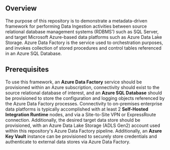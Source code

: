 ## Overview

The purpose of this repository is to demonstrate a metadata-driven framework for performing Data Ingestion activities between source relational database management systems (RDBMS') such as SQL Server, and target Microsoft Azure-based data platforms such as Azure Data Lake Storage. Azure Data Factory is the service used to orchestration purposes, and invokes collection of stored procedures and control tables referenced in an Azure SQL Database.

## Prerequisites

To use this framework, an **Azure Data Factory** service should be provisioned within an Azure subscription, connectivity should exist to the source relational database of interest, and an **Azure SQL Database** should be provisioned to store the configuration and logging objects referenced by the Azure Data Factory processes. Connectivity to on-premises enterprise data platforms is typically accomplished with at least 2 **Self-Hosted Integration Runtime** nodes, and via a Site-to-Site VPN or ExpressRoute connection. Additionally, the desired target data store should be provisioned, with an Azure Data Lake Storage (ADLS Gen2) account used within this repository's Azure Data Factory pipeline. Additionally, an **Azure Key Vault** instance can be provisioned to securely store credentials and authenticate to external data stores via Azure Data Factory.

